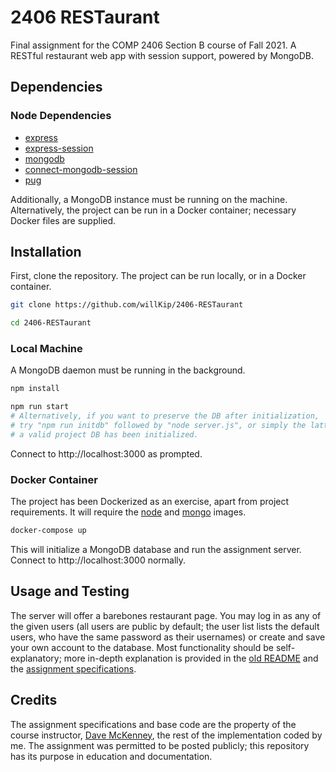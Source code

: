 # 2406 RESTaurant

Final assignment for the COMP 2406 Section B course of Fall 2021. A RESTful
restaurant web app with session support, powered by MongoDB.

## Dependencies

### Node Dependencies

- [express](https://www.npmjs.com/package/express)
- [express-session](https://www.npmjs.com/package/express-session)
- [mongodb](https://www.npmjs.com/package/mongodb)
- [connect-mongodb-session](https://www.npmjs.com/package/connect-mongodb-session)
- [pug](https://www.npmjs.com/package/pug)

Additionally, a MongoDB instance must be running on the machine. Alternatively,
the project can be run in a Docker container; necessary Docker files are supplied.

## Installation

First, clone the repository. The project can be run locally, or in a Docker container.

```bash
git clone https://github.com/willKip/2406-RESTaurant

cd 2406-RESTaurant
```

### Local Machine

A MongoDB daemon must be running in the background.

```bash
npm install

npm run start
# Alternatively, if you want to preserve the DB after initialization,
# try "npm run initdb" followed by "node server.js", or simply the latter if
# a valid project DB has been initialized.
```

Connect to http://localhost:3000 as prompted.

### Docker Container

The project has been Dockerized as an exercise, apart from project
requirements. It will require the [node](https://hub.docker.com/_/node/) and [mongo](https://hub.docker.com/_/mongo) images.

```bash
docker-compose up
```

This will initialize a MongoDB database and run the assignment server.
Connect to http://localhost:3000 normally.

## Usage and Testing

The server will offer a barebones restaurant page. You may log in as any of the
given users (all users are public by default; the user list lists the default users,
who have the same password as their usernames) or create and save your own account
to the database. Most functionality should be self-explanatory; more in-depth
explanation is provided in the [old README](OLD-README.txt) and the 
[assignment specifications](COMP2406-F21-A4%20Specification.pdf). 

## Credits

The assignment specifications and base code are the property of the course
instructor, [Dave McKenney](http://davemckenney.ca), the rest of the
implementation coded by me. The assignment was permitted to be posted publicly;
this repository has its purpose in education and documentation.

